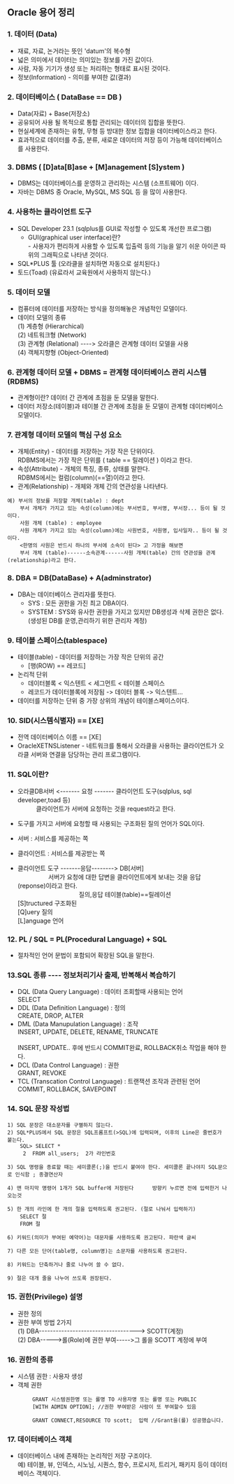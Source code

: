 ## Oracle 용어 정리

### 1. 데이터 (Data)
- 재료, 자료, 논거라는 뜻인 'datum'의 복수형
- 넓은 의미에서 데이터는 의미있는 정보를 가진 값이다.
- 사람, 자동 기기가 생성 또는 처리하는 형태로 표시된 것이다.
- 정보(Information) - 의미를 부여한 값(결과)

### 2. 데이터베이스 ( DataBase == DB )
- Data(자료) + Base(저장소)
- 공유되어 사용 될 목적으로 통합 관리되는 데이터의 집합을 뜻한다.
- 현실세계에 존재하는 유형, 무형 등 방대한 정보 집합을 데이터베이스라고 한다.
- 효과적으로 데이터를 추출, 분류, 새로운 데이터의 저장 등이 가능해 데이터베이스를 사용한다.

### 3. DBMS ( [D]ata[B]ase + [M]anagement [S]ystem )
- DBMS는 데이터베이스를 운영하고 관리하는 시스템 (소프트웨어) 이다.
- 자바는 DBMS 중 Oracle, MySQL, MS SQL 등 을 많이 사용한다.

### 4. 사용하는 클라이언트 도구
- SQL Developer 23.1 (sqlplus를 GUI로 작성할 수 있도록 개선한 프로그램) <br>
     - GUI(graphical user interface)란? <br>
      - 사용자가 편리하게 사용할 수 있도록 입출력 등의 기능을 알기 쉬운 아이콘 따위의 그래픽으로 나타낸 것이다.
- SQL*PLUS 툴 (오라클을 설치하면 자동으로 설치된다.)
- 토드(Toad) (유료라서 교육원에서 사용하지 않는다.)

### 5. 데이터 모델
- 컴퓨터에 데이터를 저장하는 방식을 정의해놓은 개념적인 모델이다.
- 데이터 모델의 종류 <br>
(1) 계층형 (Hierarchical)<br>
(2) 네트워크형 (Network)<br>
(3) 관계형 (Relational)         ----> 오라클은 관계형 데이터 모델을 사용<br>
(4) 객체지향형 (Object-Oriented)<br>

### 6. 관계형 데이터 모델 + DBMS = 관계형 데이터베이스 관리 시스템(RDBMS)
- 관계형이란? 데이터 간 관계에 초점을 둔 모델을 말한다.
- 데이터 저장소(테이블)과 테이블 간 관계에 초점을 둔 모델이 관계형 데이터베이스 모델이다.

### 7. 관계형 데이터 모델의 핵심 구성 요소
- 개체(Entity) - 데이터를 저장하는 가장 작은 단위이다.<br> 
    RDBMS에서는 가장 작은 단위를 ( table == 릴레이션 ) 이라고 한다.
- 속성(Attribute) - 개체의 특징, 종류, 상태를 말한다.<br>
    RDBMS에서는 컬럼(column)(==열)이라고 한다.
- 관계(Relationship) - 개체와 개체 간의 연관성을 나타낸다.<br>
```
예) 부서의 정보를 저장할 개체(table) : dept
	부서 개체가 가지고 있는 속성(column)에는 부서번호, 부서명, 부서장... 등이 될 것이다.	    
    사원 개체 (table) : employee
	사원 개체가 가지고 있는 속성(column)에는 사원번호, 사원명, 입사일자.. 등이 될 것이다.
	<한명의 사원은 반드시 하나의 부서에 소속이 된다> 고 가정을 해보면
	부서 개체 (table)------소속관계------사원 개체(table) 간의 연관성을 관계(relationship)라고 한다.
```

### 8. DBA = DB(DataBase) + A(adminstrator)
- DBA는 데이터베이스 관리자를 뜻한다.
    - SYS : 모든 권한을 가진 최고 DBA이다.
    - SYSTEM : SYS와 유사한 권한을 가지고 있지만 DB생성과 삭제 권한은 없다. (생성된 DB를 운영,관리하기 위한 관리자 계정)

### 9. 테이블 스페이스(tablespace)
- 테이블(table) - 데이터를 저장하는 가장 작은 단위의 공간<br>
    - [행(ROW) == 레코드]   <br>
- 논리적 단위
    - 데이터블록 < 익스텐트 < 세그먼트 < 테이블 스페이스
	- 레코드가 데이터블록에 저장됨 ->  데이터 블록 -> 익스텐트...
- 데이터를 저장하는 단위 중 가장 상위의 개념이 테이블스페이스이다.

### 10. SID(시스템식별자) == [XE]
- 전역 데이터베이스 이름 == [XE]
- OracleXETNSListener - 네트워크를 통해서 오라클을 사용하는 클라이언트가 오라클 서버와 연결을 담당하는 관리 프로그램이다.

### 11. SQL이란?
- 오라클DB서버 <------- 요청 ------- 클라이언트 도구(sqlplus, sql developer,toad 등) <br>
   클라이언트가 서버에 요청하는 것을 request라고 한다. <br>
- 도구를 가지고 서버에 요청할 때 사용되는 구조화된 질의 언어가 SQL이다.<br>
- 서버 : 서비스를 제공하는 쪽
- 클라이언트 : 서비스를 제공받는 쪽


- 클라이언트 도구 -------응답--------> DB[서버]<br>
     서버가 요청에 대한 답변을 클라이언트에게 보내는 것을 응답(reponse)이라고 한다.<br>
          질의,응답  테이블(table)==릴레이션<br>
	[S]tructured 구조화된<br>
	[Q]uery 질의<br>
	[L]anguage 언어<br>

### 12. PL / SQL = PL(Procedural Language) + SQL
- 절차적인 언어 문법이 포함되어 확장된 SQL을 말한다.

### 13.SQL 종류 ---- 정보처리기사 출제, 반복해서 복습하기
- DQL (Data Query Language) : 데이터 조회할때 사용되는 언어    SELECT<br>
- DDL (Data Definition Language) : 정의              CREATE, DROP, ALTER<br>
- DML (Data Manupulation Language) : 조작            INSERT, UPDATE, DELETE, RENAME, TRUNCATE<br>
                               INSERT, UPDATE.. 후에 반드시 COMMIT완료, ROLLBACK취소 작업을 해야 한다.<br>
- DCL (Data Control Language) : 권한                GRANT, REVOKE<br>
- TCL (Transcation Control Language) : 트랜잭션 조작과 관련된 언어  COMMIT, ROLLBACK, SAVEPOINT     <br>   

### 14.  SQL 문장 작성법
    1) SQL 문장은 대소문자를 구별하지 않는다.
	2) SQL*PLUS에서 SQL 문장은 SQL프롬프트(>SQL)에 입력되며, 이후의 Line은 줄번호가 붙는다.
		SQL> SELECT *
 	  	 2  FROM all_users;  2가 라인번호

	3) SQL 명령을 종료할 때는 세미콜론(;)을 반드시 붙여야 한다. 세미콜론 끝나야지 SQL문으로 인식함 ; 종결연산자

	4) 맨 마지막 명령어 1개가 SQL buffer에 저장된다      방향키 누르면 전에 입력한거 나오는것

	5) 한 개의 라인에 한 개의 절을 입력하도록 권고된다. (절로 나눠서 입력하기)
		SELECT 절
		FROM 절 

	6) 키워드(의미가 부여된 예약어)는 대문자를 사용하도록 권고된다. 파란색 글씨 

	7) 다른 모든 단어(table명, column명)는 소문자를 사용하도록 권고된다.

	8) 키워드는 단축하거나 줄로 나누어 쓸 수 없다.

	9) 절은 대개 줄을 나누어 쓰도록 권장된다.

### 15. 권한(Privilege) 설명
- 권한 정의
- 권한 부여 방법 2가지<br>
    (1) DBA-----------------------------------> SCOTT(계정)<br>
    (2) DBA----->롤(Role)에 권한 부여----->그 롤을 SCOTT 계정에 부여<br>

### 16. 권한의 종류
- 시스템 권한 : 사용자 생성
- 객체 권한
```	【형식】 //권한을 부여하는 DCL문
    	GRANT 시스템권한명 또는 롤명 TO 사용자명 또는 롤명 또는 PUBLIC
       	[WITH ADMIN OPTION]; //권한 부여받은 사람이 또 부여할수 있음

	    GRANT CONNECT,RESOURCE TO scott;  입력 //Grant을(를) 성공했습니다.
```

### 17. 데이터베이스 객체
- 데이터베이스 내에 존재하는 논리적인 저장 구조이다.<br>
예) 테이블, 뷰, 인덱스, 시노님, 시퀀스, 함수, 프로시저, 트리거, 패키지 등이 데이터베이스 객체이다.


